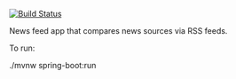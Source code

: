 [![Build Status](https://travis-ci.org/tbeede/truenews.svg?branch=master)](https://travis-ci.org/tbeede/truenews)

News feed app that compares news sources via RSS feeds.

To run:

./mvnw spring-boot:run
 

